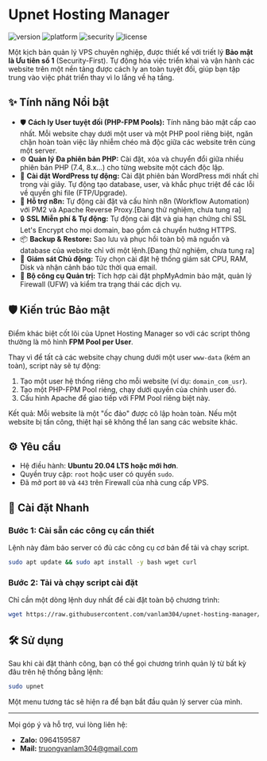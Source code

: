 # Upnet Hosting Manager

![version](https://img.shields.io/badge/version-4.0%20(Pro)-blue)
![platform](https://img.shields.io/badge/platform-Ubuntu%2020.04%2B-orange)
![security](https://img.shields.io/badge/security-FPM%20Pool%20Isolation-brightgreen)
![license](https://img.shields.io/badge/license-Proprietary-red)

Một kịch bản quản lý VPS chuyên nghiệp, được thiết kế với triết lý **Bảo mật là Ưu tiên số 1** (Security-First). Tự động hóa việc triển khai và vận hành các website trên một nền tảng được cách ly an toàn tuyệt đối, giúp bạn tập trung vào việc phát triển thay vì lo lắng về hạ tầng.

## ✨ Tính năng Nổi bật

-   🛡️ **Cách ly User tuyệt đối (PHP-FPM Pools):** Tính năng bảo mật cấp cao nhất. Mỗi website chạy dưới một user và một PHP pool riêng biệt, ngăn chặn hoàn toàn việc lây nhiễm chéo mã độc giữa các website trên cùng một server.
-   ⚙️ **Quản lý Đa phiên bản PHP:** Cài đặt, xóa và chuyển đổi giữa nhiều phiên bản PHP (7.4, 8.x...) cho từng website một cách độc lập.
-   🚀 **Cài đặt WordPress tự động:** Cài đặt phiên bản WordPress mới nhất chỉ trong vài giây. Tự động tạo database, user, và khắc phục triệt để các lỗi về quyền ghi file (FTP/Upgrade).
-   🤖 **Hỗ trợ n8n:** Tự động cài đặt và cấu hình n8n (Workflow Automation) với PM2 và Apache Reverse Proxy.[Đang thử nghiệm, chưa tung ra]
-   🔒 **SSL Miễn phí & Tự động:** Tự động cài đặt và gia hạn chứng chỉ SSL Let's Encrypt cho mọi domain, bao gồm cả chuyển hướng HTTPS.
-   📦 **Backup & Restore:** Sao lưu và phục hồi toàn bộ mã nguồn và database của website chỉ với một lệnh.[Đang thử nghiệm, chưa tung ra]
-   🔔 **Giám sát Chủ động:** Tùy chọn cài đặt hệ thống giám sát CPU, RAM, Disk và nhận cảnh báo tức thời qua email.
-   🧰 **Bộ công cụ Quản trị:** Tích hợp cài đặt phpMyAdmin bảo mật, quản lý Firewall (UFW) và kiểm tra trạng thái các dịch vụ.

## 🛡️ Kiến trúc Bảo mật

Điểm khác biệt cốt lõi của Upnet Hosting Manager so với các script thông thường là mô hình **FPM Pool per User**.

Thay vì để tất cả các website chạy chung dưới một user `www-data` (kém an toàn), script này sẽ tự động:
1.  Tạo một user hệ thống riêng cho mỗi website (ví dụ: `domain_com_usr`).
2.  Tạo một PHP-FPM Pool riêng, chạy dưới quyền của chính user đó.
3.  Cấu hình Apache để giao tiếp với FPM Pool riêng biệt này.

Kết quả: Mỗi website là một "ốc đảo" được cô lập hoàn toàn. Nếu một website bị tấn công, thiệt hại sẽ không thể lan sang các website khác.

## ⚙️ Yêu cầu
-   Hệ điều hành: **Ubuntu 20.04 LTS hoặc mới hơn**.
-   Quyền truy cập: `root` hoặc user có quyền `sudo`.
-   Đã mở port `80` và `443` trên Firewall của nhà cung cấp VPS.

## 🚀 Cài đặt Nhanh

### Bước 1: Cài sẵn các công cụ cần thiết
Lệnh này đảm bảo server có đủ các công cụ cơ bản để tải và chạy script.
```bash
sudo apt update && sudo apt install -y bash wget curl
```

### Bước 2: Tải và chạy script cài đặt
Chỉ cần một dòng lệnh duy nhất để cài đặt toàn bộ chương trình:
```bash
wget https://raw.githubusercontent.com/vanlam304/upnet-hosting-manager/main/install.sh -O install.sh && sudo bash install.sh
```

## 🛠️ Sử dụng
Sau khi cài đặt thành công, bạn có thể gọi chương trình quản lý từ bất kỳ đâu trên hệ thống bằng lệnh:

```bash
sudo upnet
```
Một menu tương tác sẽ hiện ra để bạn bắt đầu quản lý server của mình.

---

Mọi góp ý và hỗ trợ, vui lòng liên hệ:
- **Zalo:** 0964159587
- **Mail:** truongvanlam304@gmail.com
